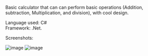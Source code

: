 Basic calculator that can can perform basic operations (Addition, subtraction, Multiplication, and division), with cool design.

Language used: C# </br>
Framework: .Net.

Screenshots:


![image](https://user-images.githubusercontent.com/69484554/116625890-b12b2180-a94a-11eb-9a6f-a84fc5086d4e.png)
![image](https://user-images.githubusercontent.com/69484554/116625925-c1430100-a94a-11eb-86f2-8999e6b3abf5.png)

